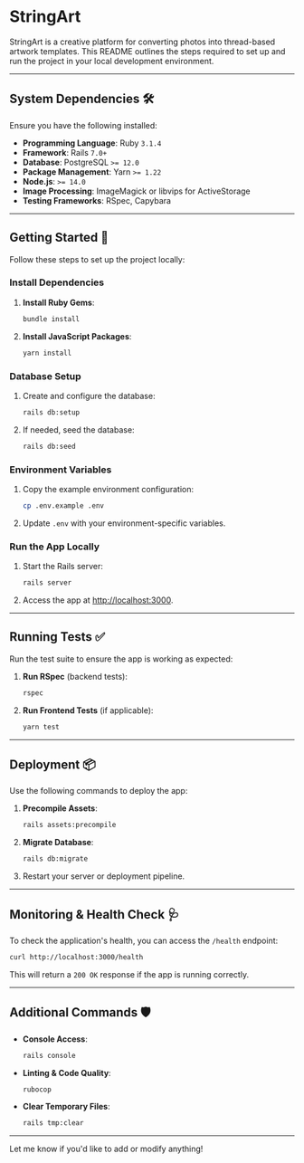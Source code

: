 
# StringArt

StringArt is a creative platform for converting photos into thread-based artwork templates. This README outlines the steps required to set up and run the project in your local development environment.

---

## System Dependencies 🛠️

Ensure you have the following installed:

- **Programming Language**: Ruby `3.1.4`
- **Framework**: Rails `7.0+`
- **Database**: PostgreSQL `>= 12.0`
- **Package Management**: Yarn `>= 1.22`
- **Node.js**: `>= 14.0`
- **Image Processing**: ImageMagick or libvips for ActiveStorage
- **Testing Frameworks**: RSpec, Capybara

---

## Getting Started 🚀

Follow these steps to set up the project locally:

### Install Dependencies  
1. **Install Ruby Gems**:  
   ```bash
   bundle install
   ```
2. **Install JavaScript Packages**:  
   ```bash
   yarn install
   ```

### Database Setup  
1. Create and configure the database:  
   ```bash
   rails db:setup
   ```
2. If needed, seed the database:  
   ```bash
   rails db:seed
   ```

### Environment Variables  
1. Copy the example environment configuration:  
   ```bash
   cp .env.example .env
   ```
2. Update `.env` with your environment-specific variables.

### Run the App Locally  
1. Start the Rails server:  
   ```bash
   rails server
   ```
2. Access the app at [http://localhost:3000](http://localhost:3000).

---

## Running Tests ✅

Run the test suite to ensure the app is working as expected:

1. **Run RSpec** (backend tests):  
   ```bash
   rspec
   ```
2. **Run Frontend Tests** (if applicable):  
   ```bash
   yarn test
   ```

---

## Deployment 📦

Use the following commands to deploy the app:

1. **Precompile Assets**:  
   ```bash
   rails assets:precompile
   ```
2. **Migrate Database**:  
   ```bash
   rails db:migrate
   ```
3. Restart your server or deployment pipeline.

---

## Monitoring & Health Check 🩺

To check the application's health, you can access the `/health` endpoint:  
```bash
curl http://localhost:3000/health
```

This will return a `200 OK` response if the app is running correctly.

---

## Additional Commands 🛡️

- **Console Access**:  
   ```bash
   rails console
   ```
- **Linting & Code Quality**:  
   ```bash
   rubocop
   ```
- **Clear Temporary Files**:  
   ```bash
   rails tmp:clear
   ```

---

Let me know if you'd like to add or modify anything!
